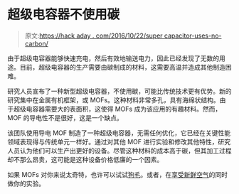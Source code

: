 # 超级电容器不使用碳

> 原文:[https://hack aday . com/2016/10/22/super capacitor-uses-no-carbon/](https://hackaday.com/2016/10/22/supercapacitor-uses-no-carbon/)

由于超级电容器能够快速充电，然后有效地输送电力，因此已经发现了无数的用途。目前，超级电容器的生产需要由碳制成的材料，这需要高温并造成其他制造困难。

研究人员宣布了一种新型超级电容器，不使用碳，可能比传统技术更有优势。新的研究集中在金属有机框架，或 MOFs。这种材料非常多孔，具有海绵状结构。由于超级电容器需要大的表面积，这使得 MOFs 成为该应用的有趣材料。然而，MOF 的导电性不是很好，这是一个缺点。

该团队使用导电 MOF 制造了一种超级电容器，无需任何优化，它已经在关键性能领域表现得与传统单元一样好。通过对其他 MOF 进行实验和修改其他特性，研究人员认为他们可以生产出更好的设备。尽管这种材料的成本高于碳，但其加工过程却不那么昂贵，这可能是这种设备价格低廉的一个因素。

如果 MOFs 对你来说太奇特，也许可以试试[狗毛](https://hackaday.com/2016/04/30/lint-and-dog-hair-supercapacitor/)。或者，在[享受新鲜空气](https://hackaday.com/2015/07/19/home-brew-supercapacitor-whipped-up-in-the-kitchen/)的同时做你的实验。